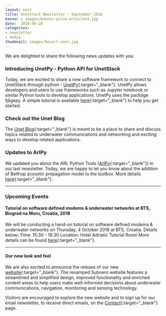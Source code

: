 ```yaml
---
layout: post
title: UnetStack Newsletter - September 2018
banner : images/banner-pulse-articles4.jpg
date:  2018-09-28
categories:
- newsletter
- media
thumbnail: images/boxart-unet.jpg
---
```


We are delighted to share the following news updates with you:

### Introducing UnetPy - Python API for UnetStack

Today, we are excited to share a new software framework to connect to UnetStack through python - [UnetPy](https://github.com/org-arl/unet-contrib/tree/master/contrib/Unet-Python-API){:target="_blank"}. UnetPy allows developers and users to use frameworks such as Jupyter notebook or similar Python tools to develop applications. UnetPy uses the package fjågepy. A simple tutorial is available [here](https://github.com/org-arl/unet-contrib/blob/master/contrib/Unet-Python-API/python-gateway-tutorial.ipynb/){:target="_blank"} to help you get started.
 
### Check out the Unet Blog

The [Unet Blog](https://blog.unetstack.net/){:target="_blank"} is meant to be a place to share and discuss topics related to underwater communications and networking and exciting ways to develop related applications.

### Updates to ArlPy

  We updated you about the ARL Python Tools ([ArlPy](https://arlpy.readthedocs.io/en/latest/index.html){:target="_blank"}) in our last newsletter. Today, we are happy to let you know about the addition of Bellhop acoustic propagation model to the toolbox. More details [here](https://arlpy.readthedocs.io/en/latest/uwapm.html){:target="_blank"}.

---

### Upcoming Events
#### Tutorial on software defined modems & underwater networks at BTS, Biograd na Moru, Croatia, 2018

We will be conducting a hand-on tutorial on software defined modems & underwater networks on Thursday, 4 October 2018 at BTS, Croatia. Details below:
Time: 15:30 - 18:30
Location: Hotel Adriatic Tutorial Room
More details can be found [here](http://bts.fer.hr/session/t3-hands-on-with-software-defined-modems-underwater-networks/){:target="_blank"}.

---

#### Our new look and feel

We are also excited to announce the release of our new [website](http://www.subnero.com/){:target="_blank"}. The revamped Subnero website features a streamlined and simplified design, improved functionality and enriched content areas to help users make well-informed decisions about underwater communications, navigation, monitoring and sensing technology.

Visitors are encouraged to explore the new website and to sign up for our email newsletter, to receive direct emails, on the [Contact](https://subnero.com/contact/){:target="_blank"} page.
